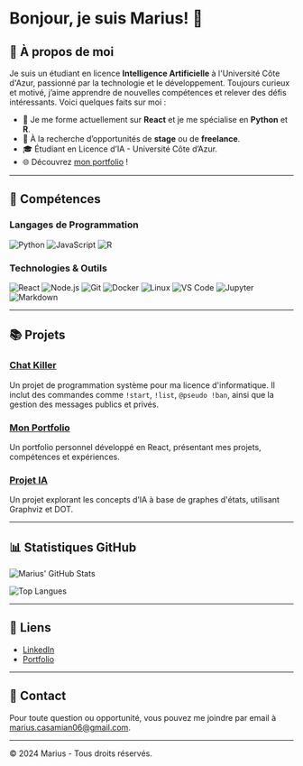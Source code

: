 # Bonjour, je suis Marius! 👋

## 🚀 À propos de moi

Je suis un étudiant en licence **Intelligence Artificielle** à l'Université Côte d'Azur, passionné par la technologie et le développement. Toujours curieux et motivé, j’aime apprendre de nouvelles compétences et relever des défis intéressants. Voici quelques faits sur moi :

- 🌱 Je me forme actuellement sur **React** et je me spécialise en **Python** et **R**.
- 💼 À la recherche d’opportunités de **stage** ou de **freelance**.
- 🎓 Étudiant en Licence d’IA - Université Côte d’Azur.
- 🌐 Découvrez [mon portfolio](https://mariuscsm06.github.io/react-portfolio/) !

---

## 🔧 Compétences

### Langages de Programmation
![Python](https://img.shields.io/badge/-Python-333333?style=flat&logo=python)
![JavaScript](https://img.shields.io/badge/-JavaScript-333333?style=flat&logo=javascript)
![R](https://img.shields.io/badge/-R-333333?style=flat&logo=r)

### Technologies & Outils
![React](https://img.shields.io/badge/-React-333333?style=flat&logo=react)
![Node.js](https://img.shields.io/badge/-Node.js-333333?style=flat&logo=node.js)
![Git](https://img.shields.io/badge/-Git-333333?style=flat&logo=git)
![Docker](https://img.shields.io/badge/-Docker-333333?style=flat&logo=docker)
![Linux](https://img.shields.io/badge/-Linux-333333?style=flat&logo=linux)
![VS Code](https://img.shields.io/badge/-VS%20Code-333333?style=flat&logo=visual-studio-code)
![Jupyter](https://img.shields.io/badge/-Jupyter-333333?style=flat&logo=jupyter)
![Markdown](https://img.shields.io/badge/-Markdown-333333?style=flat&logo=markdown)

---

## 📚 Projets

### [Chat Killer](https://github.com/Mariuscsm06/chat-killer)
Un projet de programmation système pour ma licence d'informatique. Il inclut des commandes comme `!start`, `!list`, `@pseudo !ban`, ainsi que la gestion des messages publics et privés.

### [Mon Portfolio](https://github.com/Mariuscsm06/personal-portfolio)
Un portfolio personnel développé en React, présentant mes projets, compétences et expériences.

### [Projet IA](https://github.com/utilisateur/projet2)
Un projet explorant les concepts d’IA à base de graphes d'états, utilisant Graphviz et DOT.

---

## 📊 Statistiques GitHub

![Marius' GitHub Stats](https://github-readme-stats.vercel.app/api?username=Mariuscsm06&show_icons=true&theme=radical)

![Top Langues](https://github-readme-stats.vercel.app/api/top-langs/?username=Mariuscsm06&layout=compact&theme=radical)

---

## 🔗 Liens

- [LinkedIn](https://www.linkedin.com/in/marius-casamian-a03b7926a)
- [Portfolio](https://mariuscsm06.github.io/react-portfolio/)

---

## 📧 Contact

Pour toute question ou opportunité, vous pouvez me joindre par email à marius.casamian06@gmail.com.

---

© 2024 Marius - Tous droits réservés.
